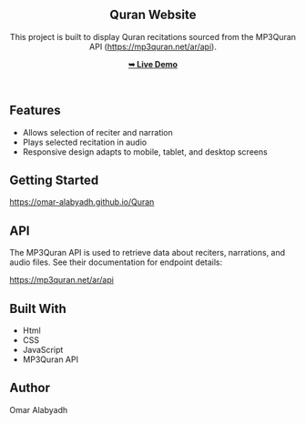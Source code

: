 <div align="center">
    
  <h2 align="center">Quran Website</h2>

  This project is built to display Quran recitations sourced from the MP3Quran API (https://mp3quran.net/ar/api).

  <a href="https://omar-alabyadh.github.io/Portfolio/"><strong>➥ Live Demo</strong></a>

</div>

<br />

## Features

- Allows selection of reciter and narration 
- Plays selected recitation in audio 
- Responsive design adapts to mobile, tablet, and desktop screens

## Getting Started

https://omar-alabyadh.github.io/Quran

## API

The MP3Quran API is used to retrieve data about reciters, narrations, and audio files. See their documentation for endpoint details:

https://mp3quran.net/ar/api

## Built With

- Html
- CSS
- JavaScript
- MP3Quran API

## Author

Omar Alabyadh


